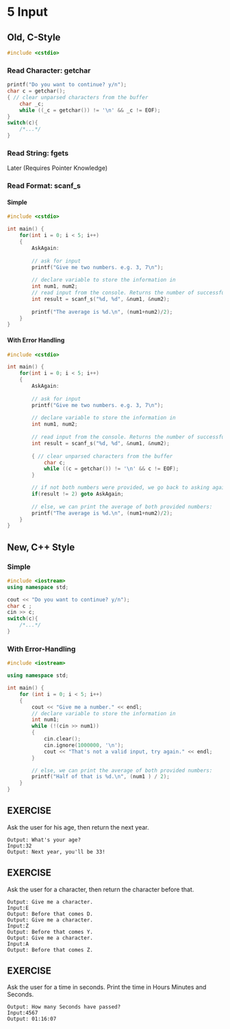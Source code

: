 
# 5 Input

## Old, C-Style

```cpp
#include <cstdio>
```

### Read Character: getchar

```cpp
printf("Do you want to continue? y/n");
char c = getchar();
{ // clear unparsed characters from the buffer
	char _c;
	while ((_c = getchar()) != '\n' && _c != EOF);
}
switch(c){
	/*...*/
}
```

### Read String: fgets

Later (Requires Pointer Knowledge)

### Read Format: scanf_s

#### Simple

```cpp
#include <cstdio>

int main() {
    for(int i = 0; i < 5; i++)
    {
        AskAgain:
	
        // ask for input
        printf("Give me two numbers. e.g. 3, 7\n");
	
        // declare variable to store the information in
        int num1, num2;
        // read input from the console. Returns the number of successfully parsed arguments 
        int result = scanf_s("%d, %d", &num1, &num2);
	
        printf("The average is %d.\n", (num1+num2)/2);
    }
}
```

#### With Error Handling

```cpp
#include <cstdio>

int main() {
    for(int i = 0; i < 5; i++)
    {
        AskAgain:
	
        // ask for input
        printf("Give me two numbers. e.g. 3, 7\n");
	
        // declare variable to store the information in
        int num1, num2;
	
        // read input from the console. Returns the number of successfully parsed arguments 
        int result = scanf_s("%d, %d", &num1, &num2);
        
        { // clear unparsed characters from the buffer
            char c;
            while ((c = getchar()) != '\n' && c != EOF);
        }

        // if not both numbers were provided, we go back to asking again
        if(result != 2) goto AskAgain;
	
        // else, we can print the average of both provided numbers:
        printf("The average is %d.\n", (num1+num2)/2);
    }
}
```

## New, C++ Style

### Simple

```cpp
#include <iostream>
using namespace std;
```

```cpp
cout << "Do you want to continue? y/n");
char c ;
cin >> c;
switch(c){
	/*...*/
}
```

### With Error-Handling

```cpp
#include <iostream>

using namespace std;

int main() {
    for (int i = 0; i < 5; i++)
    {
        cout << "Give me a number." << endl;
        // declare variable to store the information in
        int num1;
        while (!(cin >> num1))
        {
            cin.clear();
            cin.ignore(1000000, '\n');
            cout << "That's not a valid input, try again." << endl;
        }

        // else, we can print the average of both provided numbers:
        printf("Half of that is %d.\n", (num1 ) / 2);
    }
}
```

## EXERCISE
Ask the user for his age, then return the next year.
```
Output: What's your age?
Input:32
Output: Next year, you'll be 33!
```

## EXERCISE
Ask the user for a character, then return the character before that.
```
Output: Give me a character.
Input:E
Output: Before that comes D.
Output: Give me a character.
Input:Z
Output: Before that comes Y.
Output: Give me a character.
Input:A
Output: Before that comes Z.
```

## EXERCISE
Ask the user for a time in seconds. Print the time in Hours Minutes and Seconds.
```
Output: How many Seconds have passed?
Input:4567
Output: 01:16:07
```